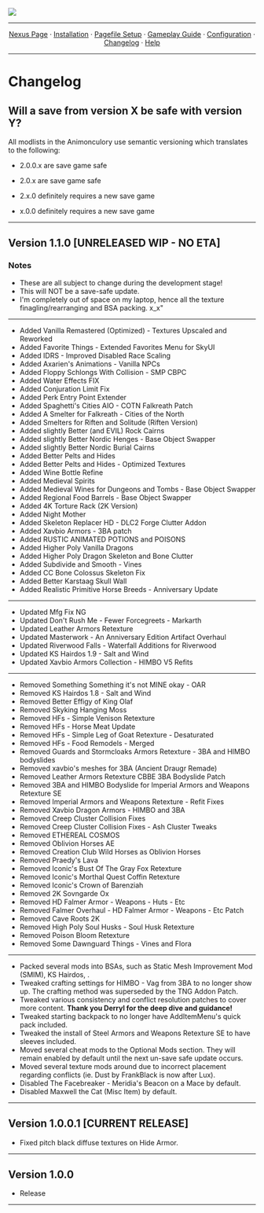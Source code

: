<img src="https://i.imgur.com/kW90Y5Y.png" target="_blank"></a>

---

<p align="center">
  <a href="https://www.nexusmods.com/skyrimspecialedition/mods/149944">Nexus Page</a> ·
  <a href="README.md">Installation</a> ·
  <a href="PAGEFILE.md">Pagefile Setup</a> ·
  <a href="GAMEPLAY.md">Gameplay Guide</a> ·
  <a href="CONFIGURATION.md">Configuration</a> ·
  <a href="CHANGELOG.md">Changelog</a> ·
  <a href="HELP.md">Help</a>
</p>

---

# Changelog

## Will a save from version X be safe with version Y?

All modlists in the Animonculory use semantic versioning which translates to the following:

- 2.0.0.x are save game safe

- 2.0.x are save game safe

- 2.x.0 definitely requires a new save game

- x.0.0 definitely requires a new save game


- - - - - - - - -

## Version 1.1.0 [UNRELEASED WIP - NO ETA]

### Notes

- These are all subject to change during the development stage!
- This will NOT be a save-safe update.
- I'm completely out of space on my laptop, hence all the texture finagling/rearranging and BSA packing. x_x"
- - - - - - - - -
- Added Vanilla Remastered (Optimized) - Textures Upscaled and Reworked
- Added Favorite Things - Extended Favorites Menu for SkyUI
- Added IDRS - Improved Disabled Race Scaling
- Added Axarien's Animations - Vanilla NPCs
- Added Floppy Schlongs With Collision - SMP CBPC
- Added Water Effects FIX
- Added Conjuration Limit Fix
- Added Perk Entry Point Extender
- Added Spaghetti's Cities AIO - COTN Falkreath Patch
- Added A Smelter for Falkreath - Cities of the North
- Added Smelters for Riften and Solitude (Riften Version)
- Added slightly Better (and EVIL) Rock Cairns
- Added slightly Better Nordic Henges - Base Object Swapper
- Added slightly Better Nordic Burial Cairns
- Added Better Pelts and Hides
- Added Better Pelts and Hides - Optimized Textures
- Added Wine Bottle Refine
- Added Medieval Spirits
- Added Medieval Wines for Dungeons and Tombs - Base Object Swapper
- Added Regional Food Barrels - Base Object Swapper
- Added 4K Torture Rack (2K Version)
- Added Night Mother
- Added Skeleton Replacer HD - DLC2 Forge Clutter Addon
- Added Xavbio Armors - 3BA patch
- Added RUSTIC ANIMATED POTIONS and POISONS
- Added Higher Poly Vanilla Dragons
- Added Higher Poly Dragon Skeleton and Bone Clutter
- Added Subdivide and Smooth - Vines
- Added CC Bone Colossus Skeleton Fix
- Added Better Karstaag Skull Wall
- Added Realistic Primitive Horse Breeds - Anniversary Update
- - - - - - - - -
- Updated Mfg Fix NG
- Updated Don't Rush Me - Fewer Forcegreets - Markarth
- Updated Leather Armors Retexture
- Updated Masterwork - An Anniversary Edition Artifact Overhaul
- Updated Riverwood Falls - Waterfall Additions for Riverwood
- Updated KS Hairdos 1.9 - Salt and Wind
- Updated Xavbio Armors Collection - HIMBO V5 Refits
- - - - - - - - -
- Removed Something Something it's not MINE okay - OAR
- Removed KS Hairdos 1.8 - Salt and Wind
- Removed Better Effigy of King Olaf
- Removed Skyking Hanging Moss
- Removed HFs - Simple Venison Retexture
- Removed HFs - Horse Meat Update
- Removed HFs - Simple Leg of Goat Retexture - Desaturated
- Removed HFs - Food Remodels - Merged
- Removed Guards and Stormcloaks Armors Retexture - 3BA and HIMBO bodyslides
- Removed xavbio's meshes for 3BA (Ancient Draugr Remade)
- Removed Leather Armors Retexture CBBE 3BA Bodyslide Patch
- Removed 3BA and HIMBO Bodyslide for Imperial Armors and Weapons Retexture SE
- Removed Imperial Armors and Weapons Retexture - Refit Fixes
- Removed Xavbio Dragon Armors - HIMBO and 3BA
- Removed Creep Cluster Collision Fixes
- Removed Creep Cluster Collision Fixes - Ash Cluster Tweaks
- Removed ETHEREAL COSMOS
- Removed Oblivion Horses AE
- Removed Creation Club Wild Horses as Oblivion Horses
- Removed Praedy's Lava
- Removed Iconic's Bust Of The Gray Fox Retexture
- Removed Iconic's Morthal Quest Coffin Retexture
- Removed Iconic's Crown of Barenziah
- Removed 2K Sovngarde Ox
- Removed HD Falmer Armor - Weapons - Huts - Etc
- Removed Falmer Overhaul - HD Falmer Armor - Weapons - Etc Patch
- Removed Cave Roots 2K
- Removed High Poly Soul Husks - Soul Husk Retexture
- Removed Poison Bloom Retexture
- Removed Some Dawnguard Things - Vines and Flora
- - - - - - - - -
- Packed several mods into BSAs, such as Static Mesh Improvement Mod (SMIM), KS Hairdos, .
- Tweaked crafting settings for HIMBO - Vag from 3BA to no longer show up. The crafting method was superseded by the TNG Addon Patch.
- Tweaked various consistency and conflict resolution patches to cover more content. **Thank you Derryl for the deep dive and guidance!**
- Tweaked starting backpack to no longer have AddItemMenu's quick pack included.
- Tweaked the install of Steel Armors and Weapons Retexture SE to have sleeves included.
- Moved several cheat mods to the Optional Mods section. They will remain enabled by default until the next un-save safe update occurs.
- Moved several texture mods around due to incorrect placement regarding conflicts (ie. Dust by FrankBlack is now after Lux).
- Disabled The Facebreaker - Meridia's Beacon on a Mace by default.
- Disabled Maxwell the Cat (Misc Item) by default.

- - - - - - - - -

## Version 1.0.0.1 [CURRENT RELEASE]

- Fixed pitch black diffuse textures on Hide Armor.

- - - - - - - - -

## Version 1.0.0

- Release

- - - - - - - - -
